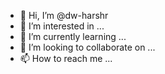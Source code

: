 - 👋 Hi, I’m @dw-harshr
- 👀 I’m interested in ...
- 🌱 I’m currently learning ...
- 💞️ I’m looking to collaborate on ...
- 📫 How to reach me ...

<!---
dw-harshr/dw-harshr is a ✨ special ✨ repository because its `README.md` (this file) appears on your GitHub profile.
You can click the Preview link to take a look at your changes.
--->
